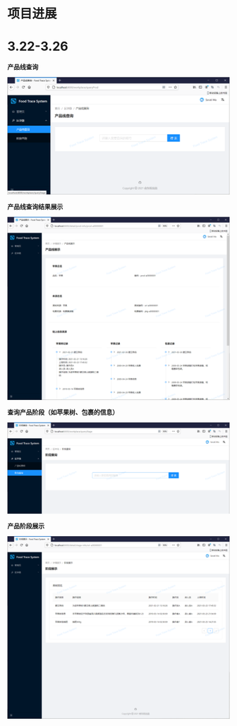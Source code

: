 # 项目进展

# 3.22-3.26

**产品线查询**

![image-20210326093738565](MarkdownAssets/%E9%A1%B9%E7%9B%AE%E8%BF%9B%E5%B1%95.assets/image-20210326093738565.png)

**产品线查询结果展示**

![image-20210326093834098](MarkdownAssets/%E9%A1%B9%E7%9B%AE%E8%BF%9B%E5%B1%95.assets/image-20210326093834098.png)

**查询产品阶段（如苹果树、包裹的信息）**

![image-20210326093914730](MarkdownAssets/%E9%A1%B9%E7%9B%AE%E8%BF%9B%E5%B1%95.assets/image-20210326093914730.png)

**产品阶段展示**

![image-20210326093940729](MarkdownAssets/%E9%A1%B9%E7%9B%AE%E8%BF%9B%E5%B1%95.assets/image-20210326093940729.png)